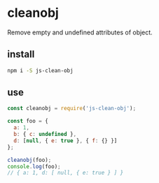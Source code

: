 # cleanobj

Remove empty and undefined attributes of object.

## install

```bash
npm i -S js-clean-obj
```

## use

```js
const cleanobj = require('js-clean-obj');

const foo = {
  a: 1,
  b: { c: undefined },
  d: [null, { e: true }, { f: {} }]
};

cleanobj(foo);
console.log(foo);
// { a: 1, d: [ null, { e: true } ] }
```